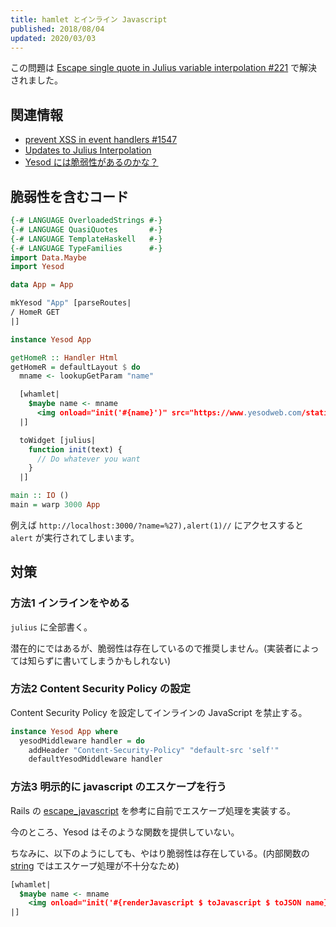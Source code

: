 ```yaml
---
title: hamlet とインライン Javascript
published: 2018/08/04
updated: 2020/03/03
---
```


この問題は [Escape single quote in Julius variable interpolation #221](https://github.com/yesodweb/shakespeare/pull/221) で解決されました。

## 関連情報

- [prevent XSS in event handlers #1547](https://github.com/yesodweb/yesod/issues/1547)
- [Updates to Julius Interpolation](https://www.yesodweb.com/blog/2012/11/updates-julius-interpolation)
- [Yesod には脆弱性があるのかな？](https://haskell.e-bigmoon.com/posts/2018/07-31-yesodsecurity.html)

## 脆弱性を含むコード

```hs
{-# LANGUAGE OverloadedStrings #-}
{-# LANGUAGE QuasiQuotes       #-}
{-# LANGUAGE TemplateHaskell   #-}
{-# LANGUAGE TypeFamilies      #-}
import Data.Maybe
import Yesod

data App = App

mkYesod "App" [parseRoutes|
/ HomeR GET
|]

instance Yesod App

getHomeR :: Handler Html
getHomeR = defaultLayout $ do
  mname <- lookupGetParam "name"

  [whamlet|
    $maybe name <- mname
      <img onload="init('#{name}')" src="https://www.yesodweb.com/static/logo-home2-no-esod-smaller2.png">
  |]

  toWidget [julius|
    function init(text) {
      // Do whatever you want
    }
  |]

main :: IO ()
main = warp 3000 App
```

例えば `http://localhost:3000/?name=%27),alert(1)//` にアクセスすると `alert` が実行されてしまいます。

## 対策

### 方法1 インラインをやめる

`julius` に全部書く。

潜在的にではあるが、脆弱性は存在しているので推奨しません。(実装者によっては知らずに書いてしまうかもしれない)

### 方法2 Content Security Policy の設定

Content Security Policy を設定してインラインの JavaScript を禁止する。

```hs
instance Yesod App where
  yesodMiddleware handler = do
    addHeader "Content-Security-Policy" "default-src 'self'"
    defaultYesodMiddleware handler
```

### 方法3 明示的に javascript のエスケープを行う

Rails の [escape_javascript](https://github.com/rails/rails/blob/master/actionview/lib/action_view/helpers/javascript_helper.rb#L27) を参考に自前でエスケープ処理を実装する。

今のところ、Yesod はそのような関数を提供していない。

ちなみに、以下のようにしても、やはり脆弱性は存在している。(内部関数の [string](https://www.stackage.org/haddock/lts-12.4/shakespeare-2.0.15/src/Text.Julius.html#string) ではエスケープ処理が不十分なため)

```hs
[whamlet|
  $maybe name <- mname
    <img onload="init('#{renderJavascript $ toJavascript $ toJSON name}')" src="https://www.yesodweb.com/static/logo-home2-no-esod-smaller2.png">
|]
```

